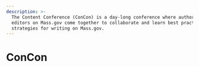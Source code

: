 ```yaml
---
description: >-
  The Content Conference (ConCon) is a day-long conference where authors and
  editors on Mass.gov come together to collaborate and learn best practices and
  strategies for writing on Mass.gov.
---
```


# ConCon

